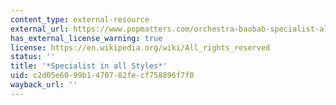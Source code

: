 ```yaml
---
content_type: external-resource
external_url: https://www.popmatters.com/orchestra-baobab-specialist-all-styles-2647835491.html
has_external_license_warning: true
license: https://en.wikipedia.org/wiki/All_rights_reserved
status: ''
title: '*Specialist in all Styles*'
uid: c2d05e60-99b1-4707-82fe-cf758896f7f0
wayback_url: ''
---
```

